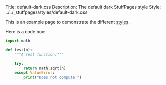 Title: default-dark.css
Description: The default dark StuffPages style
Style: ../../_stuffpages/styles/default-dark.css

This is an example page to demonstrate the different [styles](index.md).

Here is a code box:
```python
import math

def test(n):
    """A test function."""

    try:
        return math.sqrt(n)
    except ValueError:
        print("Does not compute!")
```

